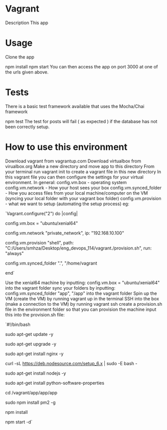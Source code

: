 # Vagrant
Description
This app 


# Usage
Clone the app

npm install
npm start
You can then access the app on port 3000 at one of the urls given above.

# Tests
There is a basic test framework available that uses the Mocha/Chai framework

npm test
The test for posts will fail ( as expected ) if the database has not been correctly setup.

# How to use this environment
Download vagrant from vagrantup.com
Download virtualbox from virualbox.org
Make a new directory and move app to this directory
From your terminal run vagrant init to create a vagrant file in this new directory
In this vagrant file you can then configure the settings for your virtual environment. In general:
config.vm.box - operating system
config.vm.network - How your host sees your box
config.vm.synced_folder - How you access files from your local machine/computer on the VM (syncing your local folder with your vagrant box folder)
config.vm.provision - what we want to setup (automating the setup process)
eg:

  `Vagrant.configure("2") do |config|

  config.vm.box = "ubuntu/xenial64"
  
  config.vm.network "private_network", ip: "192.168.10.100"

  config.vm.provision "shell", path: "C:/Users/smhza/Desktop/eng_devops_114/vagrant./provision.sh", run: "always"

  config.vm.synced_folder ".", "/home/vagrant

end`

Use the xenial64 machine by inputting: config.vm.box = "ubuntu/xenial64" into the vagrant folder
sync your folders by inputting: config.vm.synced_folder "app", "/app" into the vagrant folder
Spin up the VM (create the VM) by running vagrant up in the terminal
SSH into the box (make a connection to the VM) by running vagrant ssh
create a provision.sh file in the environment folder so that you can provision the machine
input this into the provision.sh file:

`#!/bin/bash

sudo apt-get update -y

sudo apt-get upgrade -y

sudo apt-get install nginx -y

curl -sL https://deb.nodesource.com/setup_6.x | sudo -E bash -

sudo apt-get install nodejs -y

sudo apt-get install python-software-properties

cd /vagrant/app/app/app

sudo npm install pm2 -g

npm install

npm start -d`

